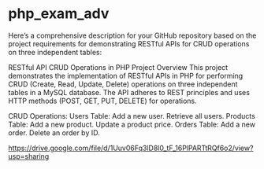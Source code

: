 # php_exam_adv


Here’s a comprehensive description for your GitHub repository based on the project requirements for demonstrating RESTful APIs for CRUD operations on three independent tables:

RESTful API CRUD Operations in PHP
Project Overview
This project demonstrates the implementation of RESTful APIs in PHP for performing CRUD (Create, Read, Update, Delete) operations on three independent tables in a MySQL database. The API adheres to REST principles and uses HTTP methods (POST, GET, PUT, DELETE) for operations.


CRUD Operations:
Users Table:
Add a new user.
Retrieve all users.
Products Table:
Add a new product.
Update a product price.
Orders Table:
Add a new order.
Delete an order by ID.




https://drive.google.com/file/d/1Uuv06Fq3lD8l0_tF_16PlPARTtRQf6o2/view?usp=sharing
